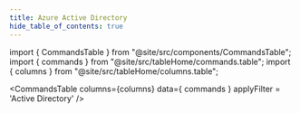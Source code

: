```yaml
---
title: Azure Active Directory
hide_table_of_contents: true
---
```


import { CommandsTable } from "@site/src/components/CommandsTable";
import { commands } from "@site/src/tableHome/commands.table";
import { columns } from "@site/src/tableHome/columns.table";

<CommandsTable
columns={columns}
data={ commands }
applyFilter = 'Active Directory'
/>
